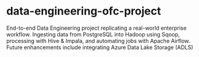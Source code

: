 # data-engineering-ofc-project
End-to-end Data Engineering project replicating a real-world enterprise workflow. Ingesting data from PostgreSQL into Hadoop using Sqoop, processing with Hive &amp; Impala, and automating jobs with Apache Airflow. Future enhancements include integrating Azure Data Lake Storage (ADLS) 
